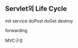 ## Servlet의 Life Cycle

init
service
doPost
doGet
destroy

forwarding

MVC구조
<!--stackedit_data:
eyJoaXN0b3J5IjpbLTE3MDg3Nzg2NTcsNTA4NTYxMDY2XX0=
-->